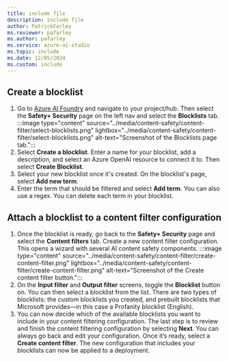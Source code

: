 ```yaml
---
title: include file
description: include file
author: PatrickFarley
ms.reviewer: pafarley
ms.author: pafarley
ms.service: azure-ai-studio
ms.topic: include
ms.date: 12/05/2024
ms.custom: include
---
```



## Create a blocklist

1. Go to [Azure AI Foundry](https://ai.azure.com/) and navigate to your project/hub. Then select the **Safety+ Security** page on the left nav and select the **Blocklists** tab.
    :::image type="content" source="../media/content-safety/content-filter/select-blocklists.png" lightbox="../media/content-safety/content-filter/select-blocklists.png" alt-text="Screenshot of the Blocklists page tab.":::
1. Select **Create a blocklist**. Enter a name for your blocklist, add a description, and select an Azure OpenAI resource to connect it to. Then select **Create Blocklist**.
1. Select your new blocklist once it's created. On the blocklist's page, select **Add new term**.
1. Enter the term that should be filtered and select **Add term**. You can also use a regex.
    You can delete each term in your blocklist.

## Attach a blocklist to a content filter configuration

1. Once the blocklist is ready, go back to the **Safety+ Security** page and select the **Content filters** tab. Create a new content filter configuration. This opens a wizard with several AI content safety components.
    :::image type="content" source="../media/content-safety/content-filter/create-content-filter.png" lightbox="../media/content-safety/content-filter/create-content-filter.png" alt-text="Screenshot of the Create content filter button.":::
1. On the **Input filter** and **Output filter** screens, toggle the **Blocklist** button on. You can then select a blocklist from the list. 
    There are two types of blocklists: the custom blocklists you created, and prebuilt blocklists that Microsoft provides&mdash;in this case a Profanity blocklist (English).
1. You can now decide which of the available blocklists you want to include in your content filtering configuration. The last step is to review and finish the content filtering configuration by selecting **Next**.
    You can always go back and edit your configuration. Once it’s ready, select a **Create content filter**. The new configuration that includes your blocklists can now be applied to a deployment.